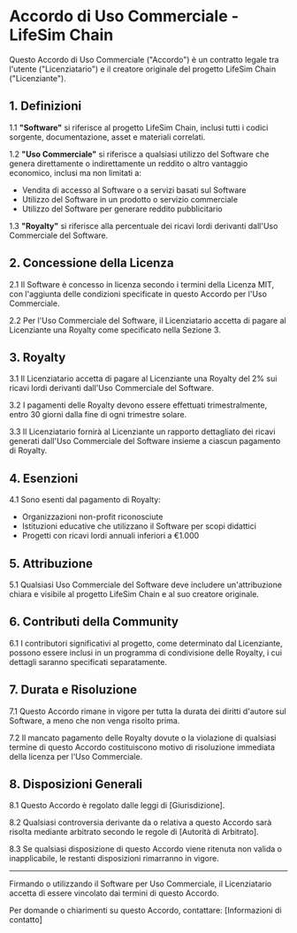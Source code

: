 # Accordo di Uso Commerciale - LifeSim Chain

Questo Accordo di Uso Commerciale ("Accordo") è un contratto legale tra l'utente ("Licenziatario") e il creatore originale del progetto LifeSim Chain ("Licenziante").

## 1. Definizioni

1.1 **"Software"** si riferisce al progetto LifeSim Chain, inclusi tutti i codici sorgente, documentazione, asset e materiali correlati.

1.2 **"Uso Commerciale"** si riferisce a qualsiasi utilizzo del Software che genera direttamente o indirettamente un reddito o altro vantaggio economico, inclusi ma non limitati a:
   - Vendita di accesso al Software o a servizi basati sul Software
   - Utilizzo del Software in un prodotto o servizio commerciale
   - Utilizzo del Software per generare reddito pubblicitario

1.3 **"Royalty"** si riferisce alla percentuale dei ricavi lordi derivanti dall'Uso Commerciale del Software.

## 2. Concessione della Licenza

2.1 Il Software è concesso in licenza secondo i termini della Licenza MIT, con l'aggiunta delle condizioni specificate in questo Accordo per l'Uso Commerciale.

2.2 Per l'Uso Commerciale del Software, il Licenziatario accetta di pagare al Licenziante una Royalty come specificato nella Sezione 3.

## 3. Royalty

3.1 Il Licenziatario accetta di pagare al Licenziante una Royalty del 2% sui ricavi lordi derivanti dall'Uso Commerciale del Software.

3.2 I pagamenti delle Royalty devono essere effettuati trimestralmente, entro 30 giorni dalla fine di ogni trimestre solare.

3.3 Il Licenziatario fornirà al Licenziante un rapporto dettagliato dei ricavi generati dall'Uso Commerciale del Software insieme a ciascun pagamento di Royalty.

## 4. Esenzioni

4.1 Sono esenti dal pagamento di Royalty:
   - Organizzazioni non-profit riconosciute
   - Istituzioni educative che utilizzano il Software per scopi didattici
   - Progetti con ricavi lordi annuali inferiori a €1.000

## 5. Attribuzione

5.1 Qualsiasi Uso Commerciale del Software deve includere un'attribuzione chiara e visibile al progetto LifeSim Chain e al suo creatore originale.

## 6. Contributi della Community

6.1 I contributori significativi al progetto, come determinato dal Licenziante, possono essere inclusi in un programma di condivisione delle Royalty, i cui dettagli saranno specificati separatamente.

## 7. Durata e Risoluzione

7.1 Questo Accordo rimane in vigore per tutta la durata dei diritti d'autore sul Software, a meno che non venga risolto prima.

7.2 Il mancato pagamento delle Royalty dovute o la violazione di qualsiasi termine di questo Accordo costituiscono motivo di risoluzione immediata della licenza per l'Uso Commerciale.

## 8. Disposizioni Generali

8.1 Questo Accordo è regolato dalle leggi di [Giurisdizione].

8.2 Qualsiasi controversia derivante da o relativa a questo Accordo sarà risolta mediante arbitrato secondo le regole di [Autorità di Arbitrato].

8.3 Se qualsiasi disposizione di questo Accordo viene ritenuta non valida o inapplicabile, le restanti disposizioni rimarranno in vigore.

---

Firmando o utilizzando il Software per Uso Commerciale, il Licenziatario accetta di essere vincolato dai termini di questo Accordo.

Per domande o chiarimenti su questo Accordo, contattare: [Informazioni di contatto]
